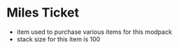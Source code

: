 # Miles Ticket
- item used to purchase various items for this modpack
- stack size for this item is 100